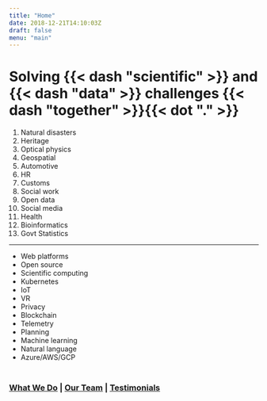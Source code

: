```yaml
---
title: "Home"
date: 2018-12-21T14:10:03Z
draft: false
menu: "main"
---
```


# Solving {{< dash "scientific" >}} and {{< dash "data" >}} challenges {{< dash "together" >}}{{< dot "." >}}

1. Natural disasters
1. Heritage
1. Optical physics
1. Geospatial
1. Automotive
1. HR
1. Customs
1. Social work
1. Open data
1. Social media
1. Health
1. Bioinformatics
1. Govt Statistics

---

* Web platforms
* Open source
* Scientific computing
* Kubernetes
* IoT
* VR
* Privacy
* Blockchain
* Telemetry
* Planning
* Machine learning
* Natural language
* Azure/AWS/GCP

### <br>[What We Do](https://flaxandteal.co.uk/video) | [Our Team](https://flaxandteal.co.uk/team/) | [Testimonials](https://flaxandteal.co.uk/testimonials/)</br>
